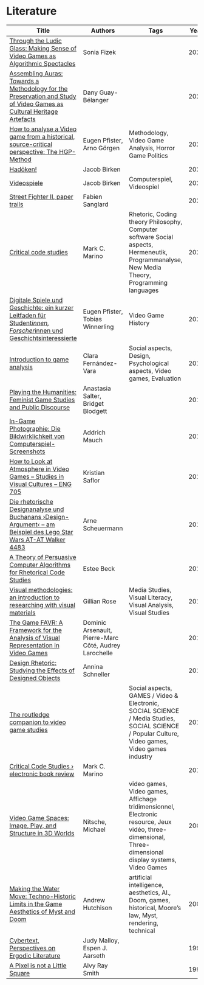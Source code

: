 # Literature
| Title                                                                                                                                                                               | Authors                                                | Tags                                                                                                                                                    | Year |
| ----------------------------------------------------------------------------------------------------------------------------------------------------------------------------------- | ------------------------------------------------------ | ------------------------------------------------------------------------------------------------------------------------------------------------------- | ---- |
| [Through the Ludic Glass: Making Sense of Video Games as Algorithmic Spectacles](literature/fizekLudicGlassMaking2022.md)                                                         | Sonia Fizek                                            |                                                                                                                                                         | 2022 |
| [Assembling Auras: Towards a Methodology for the Preservation and Study of Video Games as Cultural Heritage Artefacts](literature/guay-belangerAssemblingAurasMethodology2022.md) | Dany Guay-Bélanger                                     |                                                                                                                                                         | 2022 |
| [How to analyse a Video game from a historical, source-critical perspective: The HGP-Method](literature/pfisterHowAnalyseVideo2022.md)                                            | Eugen Pfister, Arno Görgen                             | Methodology, Video Game Analysis, Horror Game Politics                                                                                                  | 2022 |
| [Hadōken!](literature/birkenHadoken2022.md)                                                                                                                                       | Jacob Birken                                           |                                                                                                                                                         | 2022 |
| [Videospiele](literature/birkenVideospiele2021.md)                                                                                                                                | Jacob Birken                                           | Computerspiel, Videospiel                                                                                                                               | 2021 |
| [Street Fighter II, paper trails](literature/sanglardStreetFighterII2021.md)                                                                                                      | Fabien Sanglard                                        |                                                                                                                                                         | 2021 |
| [Critical code studies](literature/marinoCriticalCodeStudies2020.md)                                                                                                              | Mark C. Marino                                         | Rhetoric, Coding theory Philosophy, Computer software Social aspects, Hermeneutik, Programmanalyse, New Media Theory, Programming languages             | 2020 |
| [Digitale Spiele und Geschichte: ein kurzer Leitfaden für Student*innen, Forscher*innen und Geschichtsinteressierte](literature/pfisterDigitaleSpieleUnd2020.md)                  | Eugen Pfister, Tobias Winnerling                       | Video Game History                                                                                                                                      | 2020 |
| [Introduction to game analysis](literature/fernandez-varaIntroductionGameAnalysis2019.md)                                                                                         | Clara Fernández-Vara                                   | Social aspects, Design, Psychological aspects, Video games, Evaluation                                                                                  | 2019 |
| [Playing the Humanities: Feminist Game Studies and Public Discourse](literature/salterPlayingHumanitiesFeminist2018.md)                                                           | Anastasia Salter, Bridget Blodgett                     |                                                                                                                                                         | 2018 |
| [In-Game Photographie: Die Bildwirklichkeit von Computerspiel-Screenshots](literature/mauchInGamePhotographieBildwirklichkeit2017.md)                                             | Addrich Mauch                                          |                                                                                                                                                         | 2017 |
| [How to Look at Atmosphere in Video Games – Studies in Visual Cultures – ENG 705](literature/saflorHowLookAtmosphere2017.md)                                                      | Kristian Saflor                                        |                                                                                                                                                         | 2017 |
| [Die rhetorische Designanalyse und Buchanans ›Design-Argument‹ – am Beispiel des Lego Star Wars AT-AT Walker 4483](literature/scheuermannRhetorischeDesignanalyseUnd2017.md)      | Arne Scheuermann                                       |                                                                                                                                                         | 2017 |
| [A Theory of Persuasive Computer Algorithms for Rhetorical Code Studies](literature/beckTheoryPersuasiveComputer2016.md)                                                          | Estee Beck                                             |                                                                                                                                                         | 2016 |
| [Visual methodologies: an introduction to researching with visual materials](literature/roseVisualMethodologiesIntroduction2016.md)                                               | Gillian Rose                                           | Media Studies, Visual Literacy, Visual Analysis, Visual Studies                                                                                         | 2016 |
| [The Game FAVR: A Framework for the Analysis of Visual Representation in Video Games](literature/arsenaultGameFAVRFramework2015.md)                                               | Dominic Arsenault, Pierre-Marc Côté, Audrey Larochelle |                                                                                                                                                         | 2015 |
| [Design Rhetoric: Studying the Effects of Designed Objects](literature/schnellerDesignRhetoricStudying2015.md)                                                                    | Annina Schneller                                       |                                                                                                                                                         | 2015 |
| [The routledge companion to video game studies](literature/wolfRoutledgeCompanionVideo2014.md)                                                                                    |                                                        | Social aspects, GAMES / Video & Electronic, SOCIAL SCIENCE / Media Studies, SOCIAL SCIENCE / Popular Culture, Video games, Video games industry         | 2014 |
| [Critical Code Studies › electronic book review](literature/marinoCriticalCodeStudies2012.md)                                                                                     | Mark C. Marino                                         |                                                                                                                                                         | 2012 |
| [Video Game Spaces: Image, Play, and Structure in 3D Worlds](literature/nitschemichaelVideoGameSpaces2009.md)                                                                     | Nitsche, Michael                                       | video games, Video games, Affichage tridimensionnel, Electronic resource, Jeux vidéo, three-dimensional, Three-dimensional display systems, Video Games | 2009 |
| [Making the Water Move: Techno-Historic Limits in the Game Aesthetics of Myst and Doom](literature/hutchisonMakingWaterMove2008a.md)                                              | Andrew Hutchison                                       | artificial intelligence, aesthetics, AI., Doom, games, historical, Moore’s law, Myst, rendering, technical                                              | 2008 |
| [Cybertext, Perspectives on Ergodic Literature](literature/malloyCybertextPerspectivesErgodic1998.md)                                                                             | Judy Malloy, Espen J. Aarseth                          |                                                                                                                                                         | 1998 |
| [A Pixel is not a Little Square](literature/smithPixelNotLittle1995.md)                                                                                                           | Alvy Ray Smith                                         |                                                                                                                                                         | 1995 |
